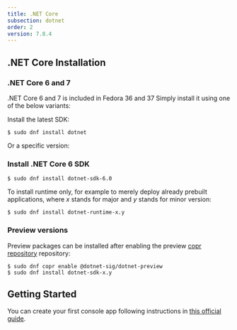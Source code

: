 ```yaml
---
title: .NET Core
subsection: dotnet
order: 2
version: 7.8.4
---
```


## .NET Core Installation

### .NET Core 6 and 7

.NET Core 6 and 7 is included in Fedora 36 and 37 Simply install it using one of the below variants:

Install the latest SDK:
```
$ sudo dnf install dotnet
```

Or a specific version:
### Install .NET Core 6 SDK

```
$ sudo dnf install dotnet-sdk-6.0
```

To install runtime only, for example to merely deploy already prebuilt applications, where _x_ stands for major and _y_ stands for minor version:
```
$ sudo dnf install dotnet-runtime-x.y
```

### Preview versions

Preview packages can be installed after enabling the preview [copr repository](/deployment/copr/about.html) repository:
```
$ sudo dnf copr enable @dotnet-sig/dotnet-preview
$ sudo dnf install dotnet-sdk-x.y
```

## Getting Started

You can create your first console app following instructions in [this official guide](https://dotnet.microsoft.com/learn/dotnet/hello-world-tutorial/create).

